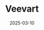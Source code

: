 ---  
layout: startup_page  
title: "Veevart"  
id: "veevart.com"  
permalink: "/veevartveevart.com03102025/"  
website: "https://veevart.com/"  
funding_round: "Strategic Investment"  
funding_amount: "$5.4M"  
investors: "Hexa"  
about: "Veevart is a vertical software-as-a-service company for museums, providing solutions for ticketing, fundraising, CRM, and collection management. The all-in-one platform, built on Salesforce, helps museums manage events, sell tickets, manage memberships, automate communications, and integrate with their shop. This single platform simplifies museum management."  
markets: "SaaS, Museums, CRM"  
hq: "Miami, Florida, United States"  
founded_year: "2013"  
linkedin: "https://www.linkedin.com/company/veevart"  
twitter: "https://twitter.com/Veevart"  
instagram: ""  
facebook: "https://www.facebook.com/veevart"  
crunchbase: "https://www.crunchbase.com/organization/veevart"  
pitchbook: ""  

date_display: "10-Mar-2025"  
date: "2025-03-10"

# SEO Optimization  
meta_title: "Veevart - Strategic Investment Funding ($5.4M)"  
meta_description: "Veevart, Veevart is a vertical software-as-a-service company for museums, providing solutions for ticketing, fundraising, CRM, and collection management. The a..."  
meta_keywords: "Veevart, SaaS, Museums, CRM, Strategic Investment funding"  
canonical_url: "https://startup.projectstartups.com/veevartveevart.com03102025/"  
---